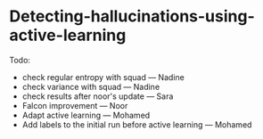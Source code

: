 # Detecting-hallucinations-using-active-learning

Todo:
- check regular entropy with squad — Nadine
- check variance with squad — Nadine
- check results after noor's update — Sara
- Falcon improvement — Noor
- Adapt active learning — Mohamed
- Add labels to the initial run before active learning — Mohamed




